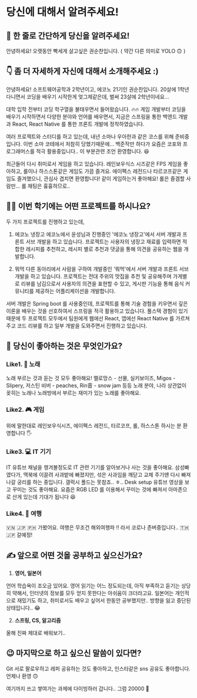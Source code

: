 # 당신에 대해서 알려주세요! 

## 📌  한 줄로 간단하게 당신을 알려주세요!

안녕하세요! 오랫동안 빡세게 살고싶은 권순찬입니다. ( 약간 다른 의미로 YOLO 🙃 )

## 👇  좀 더 자세하게 자신에 대해서 소개해주세요 :)

안녕하세요! 소프트웨어공학과 2학년이고, 에코노 21기인 권순찬입니다. 20살에 1학년 다니면서 코딩을 배우기 시작한게 엊그제같은데, 벌써 23살에 2학년이네요... 

대학 입학 전부터 코딩 학구열을 불태우면서 들어왔습니다. 🔥🔥 
게임 개발부터 코딩을 배우기 시작하면서 다양한 분야와 언어를 배우면서, 지금은 스프링을 통한 백엔드 개발과 React, React Native 를 통한 프론트 개발에 정착하였습니다.

여러 프로젝트와 스터디를 하고 있는데, 내년 소마나 우아한과 같은 코스를 위해 준비중입니다. 이번 소마 코테에서 처참히 당했기때문에... 백준작만 하다가 요즘은 코포와 프로그래머스를 적극 활용중입니다.. 이 부분관련 조언 환영합니다. 😆

최근들어 다시 취미로서 게임을 하고 있습니다. 레인보우식스 시즈같은 FPS 게임을 좋아하고, 롤이나 하스스톤같은 게임도 가끔 즐겨요. 에이펙스 레전드나 타르코프같은 게임도 즐겨했으니, 관심사 겹치면 환영합니다! 같이 게임하는거 좋아해요! 롤은 즐겜할 사람만... 롤 채팅은 흉흉하므로..


## 🧑‍💻  이번 학기에는 어떤 프로젝트를 하시나요?

두 가지 프로젝트를 진행하고 있는데, 

1. 에코노 냉장고
     에코노에서 윤성님과 진행중인 '에코노 냉장고'에서 서버 개발과 프론트 서브 개발을 하고 있습니다. 프로젝트는 사용자의 냉장고 재료를 입력하면 적합한 레시피를 추천하고, 레시피 별로 추천과 댓글을 통해 의견을 공유하는 웹을 개발합니다. 

2. 뭐먹
   다른 동아리에서 사람을 구하여 개발중인 '뭐먹'에서 서버 개발과 프론트 서브 개발을 하고 있습니다. 프로젝트는 전대 주위의 맛집을 추천 및 공유해주며 가게별로 리뷰를 남김으로서 사용자의 의견을 표현할 수 있고, 게시판 기능을 통해 음식 커뮤니티를 제공하는 어플리케이션을 개발합니다.

서버 개발은 Spring boot 를 사용중인데, 프로젝트를 통해 기술 경험을 키우면서 깊은 이론을 배우는 것을 선호하여서 스프링을 적극 활용하고 있습니다. 
풀스택 경험이 있기 때문에 두 프로젝트 모두에서 팀원에게 웹에선 React, 앱에선 React Native 를 가르쳐주고 코드 리뷰를 하고 일부 개발을 도와주면서 진행하고 있습니다.


## 👾  당신이 좋아하는 것은 무엇인가요?

### Like1. 🎵 노래

노래 부르는 것과 듣는 것 모두 좋아해요! 멜로망스 - 선물, 실키보이즈, Migos - Slipery, 저스틴 비버 - peaches, Rin音 - snow jam 등등 노래 분야, 나라 상관없이 꽂히는 노래나 노래방에서 부르는 재미가 있는 노래를 좋아해요.

### Like2. 🎮 게임

위에 말한대로 레인보우식시즈, 에이펙스 레전드, 타르코프, 롤, 하스스톤 하시는 분 환영합니다 🖐

### Like3. 💻 IT 기기

IT 유튜브 채널을 챙겨볼정도로 IT 관련 기기를 알아보거나 사는 것을 좋아해요. 삼성빠였다가, 맥북에 이끌려 사과밭에 빠졌지만, 섞은 사과임을 깨닫고 교체 주기떈 다시 빠져나갈 궁리를 하는 중입니다. 갤럭시 폴드는 못참죠.. ㅎ..
Desk setup 유튜브 영상을 보고 꾸미는 것도 좋아해요. 요즘은 RGB LED 를 이용해서 꾸미는 것에 빠져서 아마존으로 산게 있는데 기대가 됩니다 😆

### Like4. 🛫 여행

🇻🇳 🇯🇵 🇵🇭 가봤어요. 여행은 무조건 해외여행파 !! 라서 코로나 존버중입니다..
🇹🇭 🇯🇵 갈예정!

## ✍️  앞으로 어떤 것을 공부하고 싶으신가요?

1. **영어, 일본어**

언어 학습욕이 조오금 있어요. 영어 읽기는 어느 정도되는데, 아직 부족하고 듣기는 상당히 약해서, 인터넷의 정보를 모두 얻지 못한다는 아쉬움이 크더라고요. 일본어는 개인적으로 재밌기도 하고, 취미로서도 배우고 싶어서 한동안 공부했지만.. 방향을 잃고 중단된 상태입니다.. 😂

2. **스프링, CS, 알고리즘**

올해 진짜 제대로 배워보기..


## 😉  마지막으로 하고 싶으신 말씀이 있다면?

Git 서로 팔로우하고 레퍼 공유하는 것도 좋아하고, 인스타같은 sns 공유도 좋아합니다. 언제나 환영 🙃

여기까지 쓰고 쌓여가는 과제에 다이빙하러 갑니다.. 그럼 20000 👋